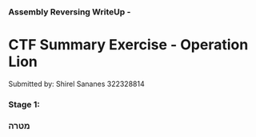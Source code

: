 ### Assembly Reversing WriteUp - 
# CTF Summary Exercise - Operation Lion 

Submitted by: Shirel Sananes 322328814

### Stage 1:

### **מטרה**
